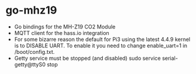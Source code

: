 # go-mhz19
  * Go bindings for the MH-Z19 CO2 Module
  * MQTT client for the hass.io integration
  * For some bizarre reason the default for Pi3 using the latest 4.4.9 kernel is to DISABLE UART. To enable it you need to change enable_uart=1 in /boot/config.txt. 
  * Getty service must be stopped (and disabled) sudo service serial-getty@ttyS0 stop